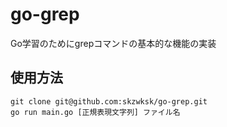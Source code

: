 # go-grep
Go学習のためにgrepコマンドの基本的な機能の実装

## 使用方法
```
git clone git@github.com:skzwksk/go-grep.git
go run main.go [正規表現文字列] ファイル名
```
